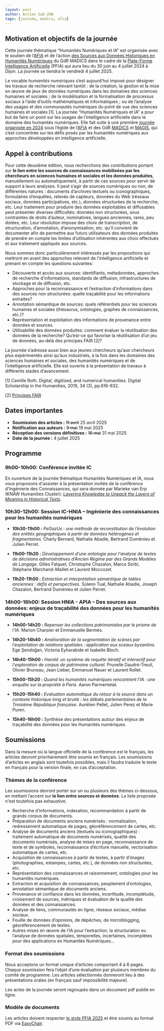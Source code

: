 ```yaml
---
layout: post
author: Action SaD-2HN
tags: [journée, madics, afia]
---
```



## Motivation et objectifs de la journée

Cette journée thématique “Humanités Numériques et IA” est organisée avec le soutien de l’[AFIA](https://afia.asso.fr/) et de l’action [des Sources aux Données Historiques en Humanités Numériques](https://sadhn-madics.github.io/) du GdR MADICS dans le cadre de la [Plate-Forme Intelligence Artificielle](https://pfia2025.u-bourgogne.fr/) (PFIA) qui aura lieu du 30 juin au 4 juillet 2024 à Dijon. La journée se tiendra le vendredi 4 juillet 2025.

Le vocable *humanités numériques* s’est aujourd’hui imposé pour désigner les travaux de recherche relevant tantôt : de la création, la gestion et la mise en œuvre de jeux de données numériques dans les domaines des sciences humaines et sociales ; de la modélisation et la formalisation de processus sociaux à l’aide d’outils mathématiques et informatiques ; ou de l’analyse des usages et des communautés numériques du point de vue des sciences humaines et sociales [1]. La journée “Humanités Numériques et IA” a pour but de faire un point sur les usages de l’intelligence artificielle dans le domaine des humanités numériques. Elle fait suite à une première [journée organisée en 2024](archive-sad-hn) sous l’égide de l’[AFIA](https://afia.asso.fr/) et des GdR [MADICS](https://www.madics.fr/) et [MAGIS](https://gdr-magis.cnrs.fr/), qui s’est concentrée sur les défis posés par les humanités numériques aux approches développées en intelligence artificielle.

## Appel à contributions

Pour cette deuxième édition, nous recherchons des contributions portant sur **le lien entre les sources de connaissances mobilisées par les chercheurs en sciences humaines et sociales et les données produites**, manuellement ou automatiquement, à partir de ces sources pour servir de support à leurs analyses. Il peut s’agir de sources numériques ou non, de différentes natures : documents d’archives textuels ou iconographiques, formulaires d’enquêtes, relevés de capteurs, données du Web (réseaux sociaux, données participatives, etc.), données structurées de la recherche, etc. Leur traitement pour produire des données exploitables et diffusables peut présenter diverses difficultés: données non structurées, sous contraintes de droits d’auteur, nominatives, langues anciennes, rares, peu dotées, etc. Leur résolution impose des choix de transcription, de structuration, d’annotation, d’anonymisation, etc. qu’il convient de documenter afin de permettre aux futurs utilisateurs des données produites de prendre en compte les limites d’utilisation inhérentes aux choix effectués et aux traitement appliqués aux sources.

Nous sommes donc particulièrement intéressés par les propositions qui mettront en avant des approches relevant de l’intelligence artificielle et prenant en compte les questions suivantes:
* Découverte et accès aux sources: identifiants, métadonnées, approches de recherche d’informations, standards de diffusion, infrastructures de stockage et de diffusion, etc.
* Approches pour la reconnaissance et l’extraction d’informations dans des sources non structurées: quelle traçabilité pour les informations extraites?
* Annotation sémantique de sources: quels référentiels pour les sciences humaines et sociales (thésaurus, ontologies, graphes de connaissances, etc.)?
* Représentation et exploitation des informations de provenance entre données et sources.
* Utilisabilité des données produites: comment évaluer la réutilisation des données de la recherche? Qu’est-ce qui favorise la réutilisation d’un jeu de données, au-delà des principes FAIR [2]? 

La journée s’adresse aussi bien aux jeunes chercheurs qu’aux chercheurs plus expérimentés ainsi qu’aux industriels, à la fois dans les domaines des sciences humaines et sociales, des humanités numériques et de l’intelligence artificielle. Elle est ouverte à la présentation de travaux à différents stades d’avancement.

[1] Camille Roth. Digital, digitized, and numerical humanities. Digital Scholarship in the Humanities, 2019, 34 (3), pp.616-632.

[2] [Principes FAIR](https://www.ccsd.cnrs.fr/principes-fair/)

## Dates importantes

* **Soumission des articles :**  ~~11 avril~~ 25 avril 2025 
* **Notification aux auteurs :** ~~9 mai~~ 19 mai  2025
* **Réception des versions définitives :**  ~~16 mai~~ 31 mai 2025
* **Date de la journée :** 4 juillet 2025

## Programme

### 9h00-10h00: Conférence invitée IC 

En ouverture de la journée thématique Humanités Numériques et IA, nous vous proposons d'assister à la présentation invitée de la conférence d'Ingénierie des Connaissances, qui sera donnée par Marieke van Erp (KNAW Humanities Cluster): [*Layering Knowledge to Unpack the Layers of Meaning in Historical Texts*](https://pfia2025.u-bourgogne.fr/conferences/ic/#conf_invitee). 

### 10h30-12h00: Session IC-HNIA – Ingénierie des connaissances pour les humanités numériques

* **10h30-11h00 :** *PeGazUs : une méthode de reconstitution de l’évolution des entités géographiques à partir de données hétérogènes et fragmentaires.* Charly Bernard, Nathalie Abadie, Bertrand Duménieu et Julien Perret. 

* **11h00-11h20 :** *Développement d’une ontologie pour l'analyse de textes de décisions administratives d’Ancien Régime par des Grands Modèles de Langage.* Gilles Falquet, Christophe Chazalon, Marco Sorbi, Stéphane Marchand-Maillet et Laurent Moccozet. 

* **11h20-11h50 :** *Extraction et interprétation sémantique de tables anciennes : défis et perspectives.* Solenn Tual, Nathalie Abadie, Joseph Chazalon, Bertrand Duménieu et Julien Perret. 


### 14h00-16h00: Session HNIA - APIA – Des sources aux données: enjeux de traçabilité des données pour les humanités numériques
   
* **14h00-14h20 :** *Repenser les collections patrimoniales par le prisme de l'IA.* Marion Charpier et Emmanuelle Bermès. 

* **14h20-14h40 :** *Amélioration de la segmentation de scènes par l’exploitation de relations spatiales : application aux sceaux byzantins.* Ege Şendoğan, Victoria Eyharabide et Isabelle Bloch. 

* **14h40-15h00 :** *Harold: un système de requête itératif et interactif pour l'exploration de corpus de patrimoine culturel.* Prunelle Daudré-Treuil, Olivier Bruneau, Jean Lieber, Emmanuel Nauer et Laurent Rollet. 

* **15h00-15h20 :** *Quand les humanités numériques rencontrent l’IA : une enquête sur la propriété à Paris.* Aaron Parmentelat.

* **15h20-15h40 :** *Evaluation automatique du retour à la source dans un contexte historique long et bruité : les débats parlementaires de la Troisième République française.* Aurélien Pellet, Julien Perez et Marie Puren. 

* **15h40-16h00 :** Synthèse des présentations autour des enjeux de traçabilité des données pour les Humanités numériques.

## Soumissions

Dans la mesure où la langue officielle de la conférence est le français, les articles devront prioritairement être soumis en français. Les soumissions d’articles en anglais sont toutefois possibles, mais il faudra traduire le texte en français pour la version finale, en cas d’acceptation.

### Thèmes de la conférence

Les soumissions devront porter sur un ou plusieurs des thèmes ci-dessous, en mettant l’accent sur **le lien entre sources et données**. La liste proposée n'est toutefois pas exhaustive.

* Recherche d’informations, indexation, recommandation à partir de grands corpus de documents.
* Préparation de documents anciens numérisés : normalisation, redressement automatique de pages, géoréférencement de cartes, etc.
* Analyse de documents anciens (textuels ou iconographiques) : traitement automatique de documents numérisés, qualité des documents numérisés, analyse de mises en page, reconnaissance de texte et de symboles, reconnaissance d’écriture manuelle, vectorisation automatique de cartes, etc.
* Acquisition de connaissances à partir de textes, à partir d’images (photographies, estampes, cartes, etc.), de données non structurées, etc.
* Représentation des connaissances et raisonnement, ontologies pour les humanités numériques.
* Extraction et acquisition de connaissances, peuplement d’ontologies, annotation sémantique de documents anciens.
* Provenance et confiance dans les données, incertitude, incomplétude, croisement de sources, métriques et évaluation de la qualité des données et des connaissances.
* Analyse de liens, communautés en ligne, réseaux sociaux, médias sociaux.
* Fouille de données d’opinions, de dépêches, de microblogging, géoréférencement de textes.
* Autres mises en œuvre de l’IA pour l’extraction, la structuration ou l’analyse de données spatiales, temporelles, incertaines, incomplètes pour des applications en Humanités Numériques…

### Format des soumissions

Nous acceptons un format unique d’articles comportant 4 à 6 pages. Chaque soumission fera l’objet d’une évaluation par plusieurs membres du comité de programme. Les articles sélectionnés donneront lieu à des présentations orales (en français sauf impossibilité majeure). 

Les actes de la journée seront regroupés dans un document pdf publié en ligne.

### Modèle de documents

Les articles doivent respecter [le style PFIA 2025](https://afia.asso.fr/pfia-modeles-et-feuilles-de-style/) et être soumis au format PDF via [EasyChair](https://easychair.org/conferences?conf=hnia2025).





